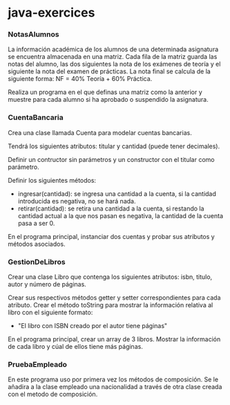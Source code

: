 # java-exercices

### NotasAlumnos
La información académica de los alumnos de una determinada asignatura se encuentra almacenada en una matriz. Cada fila de la matriz guarda las notas del alumno, las dos siguientes la nota de los exámenes de teoría y el siguiente la nota del examen de prácticas. La nota final se calcula de la siguiente forma: NF = 40% Teoría + 60% Práctica.

Realiza un programa en el que definas una matriz como la anterior y muestre para cada alumno si ha aprobado o suspendido la asignatura.

### CuentaBancaria
Crea una clase llamada Cuenta para modelar cuentas bancarias.

Tendrá los siguientes atributos: titular y cantidad (puede tener decimales).

Definir un contructor sin parámetros y un constructor con el titular como parámetro.

Definir los siguientes métodos:
* ingresar(cantidad): se ingresa una cantidad a la cuenta, si la cantidad introducida es negativa, no se hará nada.
* retirar(cantidad): se retira una cantidad a la cuenta, si restando la cantidad actual a la que nos pasan es negativa, la cantidad de la cuenta pasa a ser 0.

En el programa principal, instanciar dos cuentas y probar sus atributos y métodos asociados.

### GestionDeLibros
Crear una clase Libro que contenga los siguientes atributos: isbn, titulo, autor y número de páginas.

Crear sus respectivos métodos getter y setter correspondientes para cada atributo. Crear el método toString para mostrar la información relativa al libro con el siguiente formato:
* "El libro con ISBN creado por el autor tiene páginas"

En el programa principal, crear un array de 3 libros. Mostrar la información de cada libro y cúal de ellos tiene más páginas.

### PruebaEmpleado
En este programa uso por primera vez los métodos de composición.
Se le añadira a la clase empleado una nacionalidad a través de otra clase creada con el metodo de composición.
